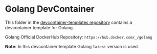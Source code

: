 # Golang DevContainer

This folder in the [devcontainer-templates repository](https://github.com/projectasuras/devcontainer-templates) contains a devcontainer template for Golang.

Golang Official DockerHub Repository: `https://hub.docker.com/_/golang`

**Note:** In this devcontainer template Golang `latest` version is used.